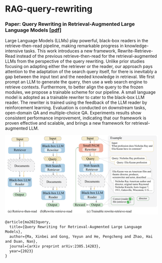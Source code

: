 # RAG-query-rewriting

### Paper: Query Rewriting in Retrieval-Augmented Large Language Models [[pdf]](https://arxiv.org/abs/2305.14283)

Large Language Models (LLMs) play powerful, black-box readers in the retrieve-then-read pipeline, making remarkable progress in knowledge-intensive tasks. This work introduces a new framework, Rewrite-Retrieve-Read instead of the previous retrieve-then-read for the retrieval-augmented LLMs from the perspective of the query rewriting. Unlike prior studies focusing on adapting either the retriever or the reader, our approach pays attention to the adaptation of the search query itself, for there is inevitably a gap between the input text and the needed knowledge in retrieval. We first prompt an LLM to generate the query, then use a web search engine to retrieve contexts. Furthermore, to better align the query to the frozen modules, we propose a trainable scheme for our pipeline. A small language model is adopted as a trainable rewriter to cater to the black-box LLM reader. The rewriter is trained using the feedback of the LLM reader by reinforcement learning. Evaluation is conducted on downstream tasks, open-domain QA and multiple-choice QA. Experiments results show consistent performance improvement, indicating that our framework is proven effective and scalable, and brings a new framework for retrieval-augmented LLM.

![](overview.png)


```
@article{ma2023query,
  title={Query Rewriting for Retrieval-Augmented Large Language Models},
  author={Ma, Xinbei and Gong, Yeyun and He, Pengcheng and Zhao, Hai and Duan, Nan},
  journal={arXiv preprint arXiv:2305.14283},
  year={2023}
}
```